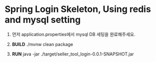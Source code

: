 **<h1>Spring Login Skeleton, Using redis and mysql setting</h1>**

1. 먼저 application.properties에서 mysql DB 세팅을 완료해주세요.

2. **BUILD**
./mvnw clean package

3. **RUN**
java -jar ./target/seller_tool_login-0.0.1-SNAPSHOT.jar
